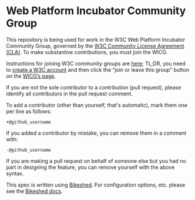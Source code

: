 # Web Platform Incubator Community Group

This repository is being used for work in the W3C Web Platform Incubator
Community Group, governed by the [W3C Community License Agreement
(CLA)](http://www.w3.org/community/about/agreements/cla/). To make substantive
contributions, you must join the WICG.

Instructions for joining W3C community groups are
[here](https://www.w3.org/community/about/faq/#how-do-i-join-a-group);
TL;DR, you need to [create a W3C account](https://www.w3.org/accounts/request)
and then click the “join or leave this group” button on the
[WICG’s page](https://www.w3.org/community/wicg/).

If you are not the sole contributor to a contribution (pull request), please
identify all contributors in the pull request comment.

To add a contributor (other than yourself, that's automatic), mark them one per
line as follows:

```
+@github_username
```

If you added a contributor by mistake, you can remove them in a comment with:

```
-@github_username
```

If you are making a pull request on behalf of someone else but you had no part
in designing the feature, you can remove yourself with the above syntax.

This spec is written using [Bikeshed](http://github.com/tabatkins/bikeshed).
For configuration options, etc. please see the
[Bikeshed docs](http://github.com/tabatkins/bikeshed).
